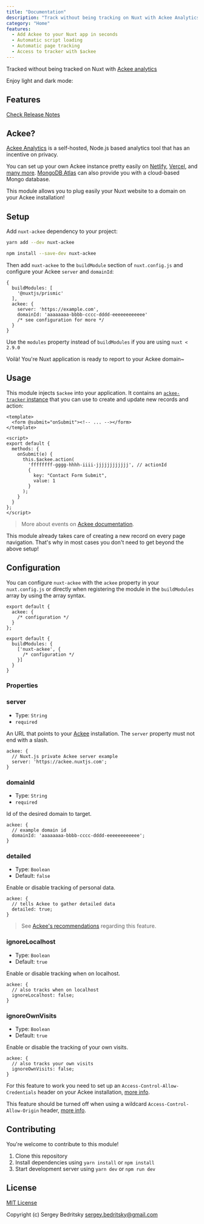 ```yaml
---
title: "Documentation"
description: "Track without being tracking on Nuxt with Ackee Analytics"
category: "Home"
features:
  - Add Ackee to your Nuxt app in seconds
  - Automatic script loading
  - Automatic page tracking
  - Access to tracker with $ackee
---
```


Tracked without being tracked on Nuxt with [Ackee analytics](https://ackee.electerious.com)

<p class="flex items-center">Enjoy light and dark mode:&nbsp;<app-color-switcher class="inline-flex ml-2"></app-color-switcher></p>

## Features

<list :items="features"></list>

[Check Release Notes](https://github.com/bdrtsky/nuxt-ackee/blob/master/CHANGELOG.md)

## Ackee?

[Ackee Analytics](https://ackee.electerious.com) is a self-hosted, Node.js based analytics tool that has an incentive on privacy.

You can set up your own Ackee instance pretty easily on [Netlify](https://docs.ackee.electerious.com/#/docs/Get%20started#with-netlify), [Vercel](https://docs.ackee.electerious.com/#/docs/Get%20started#with-vercel), and [many more](https://docs.ackee.electerious.com/#/docs/Get%20started). [MongoDB Atlas](https://www.mongodb.com/pricing) can also provide you with a cloud-based Mongo database.

This module allows you to plug easily your Nuxt website to a domain on your Ackee installation!

## Setup

Add `nuxt-ackee` dependency to your project:

<code-group>
  <code-block label="Yarn" active>

```bash
yarn add --dev nuxt-ackee
```

  </code-block>
  <code-block label="NPM">

```bash
npm install --save-dev nuxt-ackee
```

  </code-block>
</code-group>

Then add `nuxt-ackee` to the `buildModule` section of `nuxt.config.js` and configure your Ackee `server` and `domainId`:

```javascript[nuxt.config.js]
{
  buildModules: [
    '@nuxtjs/prismic'
  ],
  ackee: {
    server: 'https://example.com',
    domainId: 'aaaaaaaa-bbbb-cccc-dddd-eeeeeeeeeeee'
    /* see configuration for more */
  }
}
```

<alert>

Use the `modules` property instead of `buildModules` if you are using `nuxt < 2.9.0`

</alert>

Voilà! You're Nuxt application is ready to report to your Ackee domain~

## Usage

This module injects `$ackee` into your application. It contains an [`ackee-tracker` instance](https://github.com/electerious/ackee-tracker#%EF%B8%8F-instance-api) that you can use to create and update new records and action:

```vue[pages/contact.vue]
<template>
  <form @submit="onSubmit"><!-- ... --></form>
</template>

<script>
export default {
  methods: {
    onSubmit(e) {
      this.$ackee.action(
        'ffffffff-gggg-hhhh-iiii-jjjjjjjjjjjj', // actionId
        {
          key: "Contact Form Submit",
          value: 1
        }
      );
    }
  }
};
</script>
```

> More about events on [Ackee documentation](https://docs.ackee.electerious.com/#/docs/Events).

<alert>

This module already takes care of creating a new record on every page navigation. That's why in most cases you don't need to get beyond the above setup!

</alert>

## Configuration

You can configure `nuxt-ackee` with the `ackee` property in your `nuxt.config.js` or directly when registering the module in the `buildModules` array by using the array syntax.

<code-group>
  <code-block label="ackee key" active>

```javascript[nuxt.config.js]
export default {
  ackee: {
    /* configuration */
  }
};
```

  </code-block>
  <code-block label="buildModules array">

```javascript[nuxt.config.js]
export default {
  buildModules: {
    ['nuxt-ackee', {
      /* configuration */
    }]
  }
}
```

  </code-block>
</code-group>

### Properties

### server

- Type: `String`
- `required`

An URL that points to your [Ackee](https://github.com/electerious/Ackee) installation. The `server` property must not end with a slash.

```javascript[nuxt.config.js]
ackee: {
  // Nuxt.js private Ackee server example
  server: 'https://ackee.nuxtjs.com';
}
```

### domainId

- Type: `String`
- `required`

Id of the desired domain to target.

```javascript[nuxt.config.js]
ackee: {
  // example domain id
  domainId: 'aaaaaaaa-bbbb-cccc-dddd-eeeeeeeeeeee';
}
```

### detailed

- Type: `Boolean`
- Default: `false`

Enable or disable tracking of personal data.

```javascript[nuxt.config.js]
ackee: {
  // tells Ackee to gather detailed data
  detailed: true;
}
```

> See [Ackee's recommendations](https://docs.ackee.electerious.com/#/docs/Anonymization#personal-data) regarding this feature.

### ignoreLocalhost

- Type: `Boolean`
- Default: `true`

Enable or disable tracking when on localhost.

```javascript[nuxt.config.js]
ackee: {
  // also tracks when on localhost
  ignoreLocalhost: false;
}
```

### ignoreOwnVisits

- Type: `Boolean`
- Default: `true`

Enable or disable the tracking of your own visits.

```javascript[nuxt.config.js]
ackee: {
  // also tracks your own visits
  ignoreOwnVisits: false;
}
```

<alert type="warning">

For this feature to work you need to set up an `Access-Control-Allow-Credentials` header on your Ackee installation, [more info](https://docs.ackee.electerious.com/#/docs/CORS%20headers#credentials).

</alert>

<alert type="warning">

This feature should be turned off when using a wildcard `Access-Control-Allow-Origin` header, [more info](https://docs.ackee.electerious.com/#/docs/Options#cors-headers).

</alert>

## Contributing

You're welcome to contribute to this module!

1. Clone this repository
2. Install dependencies using `yarn install` or `npm install`
3. Start development server using `yarn dev` or `npm run dev`

## License

[MIT License](./LICENSE)

Copyright (c) Sergey Bedritsky <sergey.bedritsky@gmail.com>